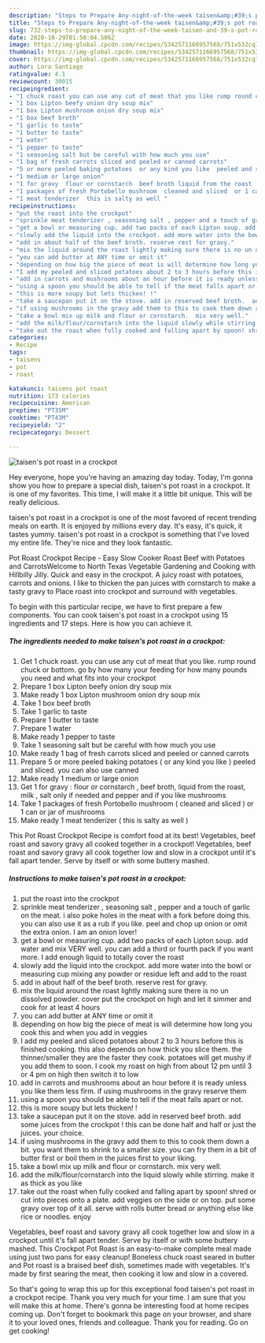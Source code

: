 ```yaml
---
description: "Steps to Prepare Any-night-of-the-week taisen&amp;#39;s pot roast in a crockpot"
title: "Steps to Prepare Any-night-of-the-week taisen&amp;#39;s pot roast in a crockpot"
slug: 732-steps-to-prepare-any-night-of-the-week-taisen-and-39-s-pot-roast-in-a-crockpot
date: 2020-10-29T01:50:04.506Z
image: https://img-global.cpcdn.com/recipes/5342571166957568/751x532cq70/taisens-pot-roast-in-a-crockpot-recipe-main-photo.jpg
thumbnail: https://img-global.cpcdn.com/recipes/5342571166957568/751x532cq70/taisens-pot-roast-in-a-crockpot-recipe-main-photo.jpg
cover: https://img-global.cpcdn.com/recipes/5342571166957568/751x532cq70/taisens-pot-roast-in-a-crockpot-recipe-main-photo.jpg
author: Lora Santiago
ratingvalue: 4.1
reviewcount: 30015
recipeingredient:
- "1 chuck roast you can use any cut of meat that you like rump round chuck or bottom go by how many your feeding for how many pounds you need and what fits into your crockpot"
- "1 box Lipton beefy onion dry soup mix"
- "1 box Lipton mushroom onion dry soup mix"
- "1 box beef broth"
- "1 garlic to taste"
- "1 butter to taste"
- "1 water"
- "1 pepper to taste"
- "1 seasoning salt but be careful with how much you use"
- "1 bag of fresh carrots sliced and peeled or canned carrots"
- "5 or more peeled baking potatoes  or any kind you like  peeled and sliced  you can also use canned"
- "1 medium or large onion"
- "1 for gravy  flour or cornstarch  beef broth liquid from the roast  milk  salt only if needed and pepper and if you like mushrooms"
- "1 packages of fresh Portobello mushroom  cleaned and sliced  or 1 can or jar of mushrooms"
- "1 meat tenderizer  this is salty as well "
recipeinstructions:
- "put the roast into the crockpot"
- "sprinkle meat tenderizer , seasoning salt , pepper and a touch of garlic on the meat. i also poke holes in the meat with a fork before doing this. you can also use it as a rub if you like. peel and chop up onion or omit the extra onion. I am an onion lover!"
- "get a bowl or measuring cup. add two packs of each Lipton soup. add water and mix VERY well. you can add a third or fourth pack if you want more. I add enough liquid to totally cover the roast"
- "slowly add the liquid into the crockpot. add more water into the bowl or measuring cup mixing any powder or residue left and add to the roast"
- "add in about half of the beef broth. reserve rest for gravy."
- "mix the liquid around the roast lightly making sure there is no un dissolved powder. cover put the crockpot on high and let it simmer and cook for at least 4 hours"
- "you can add butter at ANY time or omit it"
- "depending on how big the piece of meat is will determine how long you cook this and when you add in veggies"
- "I add my peeled and sliced potatoes about 2 to 3 hours before this is finished cooking.  this also depends on how thick you slice them. the thinner/smaller they are the faster they cook. potatoes will get mushy if you add them to soon. I cook my roast on high from about 12 pm until 3 or 4 pm on high then switch it to low"
- "add in carrots and mushrooms about an hour before it is ready unless you like them less firm. if using mushrooms in the gravy reserve them"
- "using a spoon you should be able to tell if the meat falls apart or not."
- "this is more soupy but lets thicken! !"
- "take a saucepan put it on the stove. add in reserved beef broth.  add some juices from the crockpot ! this can be done half and half or just the juices. your choice."
- "if using mushrooms in the gravy add them to this to cook them down a bit. you want them to shrink to a smaller size. you can fry them in a bit of butter first or boil them in the juices first to your liking."
- "take a bowl mix up milk and flour or cornstarch.  mix very well."
- "add the milk/flour/cornstarch into the liquid slowly while stirring.  make it as thick as you like"
- "take out the roast when fully cooked and falling apart by spoon! shred or cut into pieces onto a plate.  add veggies on the side or on top. put some gravy over top of it all. serve with rolls butter bread or anything else like rice or noodles.  enjoy"
categories:
- Recipe
tags:
- taisens
- pot
- roast

katakunci: taisens pot roast 
nutrition: 173 calories
recipecuisine: American
preptime: "PT35M"
cooktime: "PT43M"
recipeyield: "2"
recipecategory: Dessert

---
```



![taisen&#39;s pot roast in a crockpot](https://img-global.cpcdn.com/recipes/5342571166957568/751x532cq70/taisens-pot-roast-in-a-crockpot-recipe-main-photo.jpg)

Hey everyone, hope you're having an amazing day today. Today, I'm gonna show you how to prepare a special dish, taisen&#39;s pot roast in a crockpot. It is one of my favorites. This time, I will make it a little bit unique. This will be really delicious.

taisen&#39;s pot roast in a crockpot is one of the most favored of recent trending meals on earth. It is enjoyed by millions every day. It's easy, it's quick, it tastes yummy. taisen&#39;s pot roast in a crockpot is something that I've loved my entire life. They're nice and they look fantastic.

Pot Roast Crockpot Recipe - Easy Slow Cooker Roast Beef with Potatoes and CarrotsWelcome to North Texas Vegetable Gardening and Cooking with Hillbilly Jilly. Quick and easy in the crockpot. A juicy roast with potatoes, carrots and onions. I like to thicken the pan juices with cornstarch to make a tasty gravy to Place roast into crockpot and surround with vegetables.


To begin with this particular recipe, we have to first prepare a few components. You can cook taisen&#39;s pot roast in a crockpot using 15 ingredients and 17 steps. Here is how you can achieve it.

<!--inarticleads1-->

##### The ingredients needed to make taisen&#39;s pot roast in a crockpot:

1. Get 1 chuck roast. you can use any cut of meat that you like. rump round chuck or bottom. go by how many your feeding for how many pounds you need and what fits into your crockpot
1. Prepare 1 box Lipton beefy onion dry soup mix
1. Make ready 1 box Lipton mushroom onion dry soup mix
1. Take 1 box beef broth
1. Take 1 garlic to taste
1. Prepare 1 butter to taste
1. Prepare 1 water
1. Make ready 1 pepper to taste
1. Take 1 seasoning salt but be careful with how much you use
1. Make ready 1 bag of fresh carrots sliced and peeled or canned carrots
1. Prepare 5 or more peeled baking potatoes ( or any kind you like ) peeled and sliced.  you can also use canned
1. Make ready 1 medium or large onion
1. Get 1 for gravy : flour or cornstarch , beef broth, liquid from the roast,  milk , salt only if needed and pepper and if you like mushrooms
1. Take 1 packages of fresh Portobello mushroom ( cleaned and sliced ) or 1 can or jar of mushrooms
1. Make ready 1 meat tenderizer ( this is salty as well )


This Pot Roast Crockpot Recipe is comfort food at its best! Vegetables, beef roast and savory gravy all cooked together in a crockpot! Vegetables, beef roast and savory gravy all cook together low and slow in a crockpot until it&#39;s fall apart tender. Serve by itself or with some buttery mashed. 

<!--inarticleads2-->

##### Instructions to make taisen&#39;s pot roast in a crockpot:

1. put the roast into the crockpot
1. sprinkle meat tenderizer , seasoning salt , pepper and a touch of garlic on the meat. i also poke holes in the meat with a fork before doing this. you can also use it as a rub if you like. peel and chop up onion or omit the extra onion. I am an onion lover!
1. get a bowl or measuring cup. add two packs of each Lipton soup. add water and mix VERY well. you can add a third or fourth pack if you want more. I add enough liquid to totally cover the roast
1. slowly add the liquid into the crockpot. add more water into the bowl or measuring cup mixing any powder or residue left and add to the roast
1. add in about half of the beef broth. reserve rest for gravy.
1. mix the liquid around the roast lightly making sure there is no un dissolved powder. cover put the crockpot on high and let it simmer and cook for at least 4 hours
1. you can add butter at ANY time or omit it
1. depending on how big the piece of meat is will determine how long you cook this and when you add in veggies
1. I add my peeled and sliced potatoes about 2 to 3 hours before this is finished cooking.  this also depends on how thick you slice them. the thinner/smaller they are the faster they cook. potatoes will get mushy if you add them to soon. I cook my roast on high from about 12 pm until 3 or 4 pm on high then switch it to low
1. add in carrots and mushrooms about an hour before it is ready unless you like them less firm. if using mushrooms in the gravy reserve them
1. using a spoon you should be able to tell if the meat falls apart or not.
1. this is more soupy but lets thicken! !
1. take a saucepan put it on the stove. add in reserved beef broth.  add some juices from the crockpot ! this can be done half and half or just the juices. your choice.
1. if using mushrooms in the gravy add them to this to cook them down a bit. you want them to shrink to a smaller size. you can fry them in a bit of butter first or boil them in the juices first to your liking.
1. take a bowl mix up milk and flour or cornstarch.  mix very well.
1. add the milk/flour/cornstarch into the liquid slowly while stirring.  make it as thick as you like
1. take out the roast when fully cooked and falling apart by spoon! shred or cut into pieces onto a plate.  add veggies on the side or on top. put some gravy over top of it all. serve with rolls butter bread or anything else like rice or noodles.  enjoy


Vegetables, beef roast and savory gravy all cook together low and slow in a crockpot until it&#39;s fall apart tender. Serve by itself or with some buttery mashed. This Crockpot Pot Roast is an easy-to-make complete meal made using just two pans for easy cleanup! Boneless chuck roast seared in butter and Pot roast is a braised beef dish, sometimes made with vegetables. It&#39;s made by first searing the meat, then cooking it low and slow in a covered. 

So that's going to wrap this up for this exceptional food taisen&#39;s pot roast in a crockpot recipe. Thank you very much for your time. I am sure that you will make this at home. There's gonna be interesting food at home recipes coming up. Don't forget to bookmark this page on your browser, and share it to your loved ones, friends and colleague. Thank you for reading. Go on get cooking!
